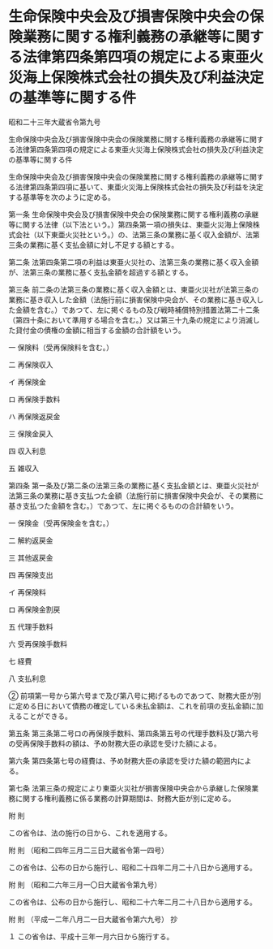 # 生命保険中央会及び損害保険中央会の保険業務に関する権利義務の承継等に関する法律第四条第四項の規定による東亜火災海上保険株式会社の損失及び利益決定の基準等に関する件

昭和二十三年大蔵省令第九号

生命保険中央会及び損害保険中央会の保険業務に関する権利義務の承継等に関する法律第四条第四項の規定による東亜火災海上保険株式会社の損失及び利益決定の基準等に関する件

生命保険中央会及び損害保険中央会の保険業務に関する権利義務の承継等に関する法律第四条第四項に基いて、東亜火災海上保険株式会社の損失及び利益を決定する基準等を次のように定める。

第一条 生命保険中央会及び損害保険中央会の保険業務に関する権利義務の承継等に関する法律（以下法という。）第四条第一項の損失は、東亜火災海上保険株式会社（以下東亜火災社という。）の、法第三条の業務に基く収入金額が、法第三条の業務に基く支払金額に対し不足する額とする。

第二条 法第四条第二項の利益は東亜火災社の、法第三条の業務に基く収入金額が、法第三条の業務に基く支払金額を超過する額とする。

第三条 前二条の法第三条の業務に基く収入金額とは、東亜火災社が法第三条の業務に基き収入した金額（法施行前に損害保険中央会が、その業務に基き収入した金額を含む。）であつて、左に掲ぐるもの及び戦時補償特別措置法第二十二条（第四十条において準用する場合を含む。）又は第三十九条の規定により消滅した貸付金の債権の金額に相当する金額の合計額をいう。

一 保険料（受再保険料を含む。）

二 再保険収入

イ 再保険金

ロ 再保険手数料

ハ 再保険返戻金

三 保険金戻入

四 収入利息

五 雑収入

第四条 第一条及び第二条の法第三条の業務に基く支払金額とは、東亜火災社が法第三条の業務に基き支払つた金額（法施行前に損害保険中央会が、その業務に基き支払つた金額を含む。）であつて、左に掲ぐるものの合計額をいう。

一 保険金（受再保険金を含む。）

二 解約返戻金

三 其他返戻金

四 再保険支出

イ 再保険料

ロ 再保険金割戻

五 代理手数料

六 受再保険手数料

七 経費

八 支払利息

② 前項第一号から第六号まで及び第八号に掲げるものであつて、財務大臣が別に定める日において債務の確定している未払金額は、これを前項の支払金額に加えることができる。

第五条 第三条第二号ロの再保険手数料、第四条第五号の代理手数料及び第六号の受再保険手数料の額は、予め財務大臣の承認を受けた額による。

第六条 第四条第七号の経費は、予め財務大臣の承認を受けた額の範囲内による。

第七条 法第三条の規定により東亜火災社が損害保険中央会から承継した保険業務に関する権利義務に係る業務の計算期間は、財務大臣が別に定める。

附 則

この省令は、法の施行の日から、これを適用する。

附 則 （昭和二四年三月二三日大蔵省令第一四号）

この省令は、公布の日から施行し、昭和二十四年二月二十八日から適用する。

附 則 （昭和二六年三月一〇日大蔵省令第九号）

この省令は、公布の日から施行し、昭和二十六年二月二十八日から適用する。

附 則 （平成一二年八月二一日大蔵省令第六九号） 抄

１ この省令は、平成十三年一月六日から施行する。
